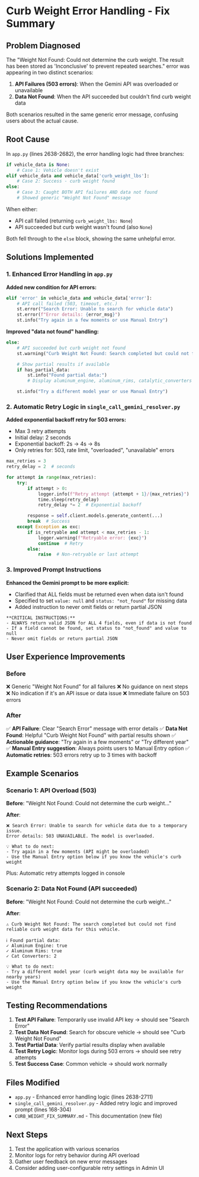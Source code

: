 # Curb Weight Error Handling - Fix Summary

## Problem Diagnosed

The "Weight Not Found: Could not determine the curb weight. The result has been stored as 'Inconclusive' to prevent repeated searches." error was appearing in two distinct scenarios:

1. **API Failures (503 errors)**: When the Gemini API was overloaded or unavailable
2. **Data Not Found**: When the API succeeded but couldn't find curb weight data

Both scenarios resulted in the same generic error message, confusing users about the actual cause.

## Root Cause

In `app.py` (lines 2638-2682), the error handling logic had three branches:

```python
if vehicle_data is None:
    # Case 1: Vehicle doesn't exist
elif vehicle_data and vehicle_data['curb_weight_lbs']:
    # Case 2: Success - curb weight found
else:
    # Case 3: Caught BOTH API failures AND data not found
    # Showed generic "Weight Not Found" message
```

When either:

- API call failed (returning `curb_weight_lbs: None`)
- API succeeded but curb weight wasn't found (also `None`)

Both fell through to the `else` block, showing the same unhelpful error.

## Solutions Implemented

### 1. Enhanced Error Handling in `app.py`

**Added new condition for API errors:**

```python
elif 'error' in vehicle_data and vehicle_data['error']:
    # API call failed (503, timeout, etc.)
    st.error("Search Error: Unable to search for vehicle data")
    st.error(f"Error details: {error_msg}")
    st.info("Try again in a few moments or use Manual Entry")
```

**Improved "data not found" handling:**

```python
else:
    # API succeeded but curb weight not found
    st.warning("Curb Weight Not Found: Search completed but could not find reliable data")

    # Show partial results if available
    if has_partial_data:
        st.info("Found partial data:")
        # Display aluminum_engine, aluminum_rims, catalytic_converters if found

    st.info("Try a different model year or use Manual Entry")
```

### 2. Automatic Retry Logic in `single_call_gemini_resolver.py`

**Added exponential backoff retry for 503 errors:**

- Max 3 retry attempts
- Initial delay: 2 seconds
- Exponential backoff: 2s → 4s → 8s
- Only retries for: 503, rate limit, "overloaded", "unavailable" errors

```python
max_retries = 3
retry_delay = 2  # seconds

for attempt in range(max_retries):
    try:
        if attempt > 0:
            logger.info(f"Retry attempt {attempt + 1}/{max_retries}")
            time.sleep(retry_delay)
            retry_delay *= 2  # Exponential backoff

        response = self.client.models.generate_content(...)
        break  # Success
    except Exception as exc:
        if is_retryable and attempt < max_retries - 1:
            logger.warning(f"Retryable error: {exc}")
            continue  # Retry
        else:
            raise  # Non-retryable or last attempt
```

### 3. Improved Prompt Instructions

**Enhanced the Gemini prompt to be more explicit:**

- Clarified that ALL fields must be returned even when data isn't found
- Specified to set `value: null` and `status: "not_found"` for missing data
- Added instruction to never omit fields or return partial JSON

```
**CRITICAL INSTRUCTIONS:**
- ALWAYS return valid JSON for ALL 4 fields, even if data is not found
- If a field cannot be found, set status to "not_found" and value to null
- Never omit fields or return partial JSON
```

## User Experience Improvements

### Before

❌ Generic "Weight Not Found" for all failures
❌ No guidance on next steps
❌ No indication if it's an API issue or data issue
❌ Immediate failure on 503 errors

### After

✅ **API Failure**: Clear "Search Error" message with error details
✅ **Data Not Found**: Helpful "Curb Weight Not Found" with partial results shown
✅ **Actionable guidance**: "Try again in a few moments" or "Try different year"
✅ **Manual Entry suggestion**: Always points users to Manual Entry option
✅ **Automatic retries**: 503 errors retry up to 3 times with backoff

## Example Scenarios

### Scenario 1: API Overload (503)

**Before**: "Weight Not Found: Could not determine the curb weight..."

**After**:

```
❌ Search Error: Unable to search for vehicle data due to a temporary issue.
Error details: 503 UNAVAILABLE. The model is overloaded.

💡 What to do next:
- Try again in a few moments (API might be overloaded)
- Use the Manual Entry option below if you know the vehicle's curb weight
```

Plus: Automatic retry attempts logged in console

### Scenario 2: Data Not Found (API succeeded)

**Before**: "Weight Not Found: Could not determine the curb weight..."

**After**:

```
⚠️ Curb Weight Not Found: The search completed but could not find reliable curb weight data for this vehicle.

ℹ️ Found partial data:
✓ Aluminum Engine: true
✓ Aluminum Rims: true
✓ Cat Converters: 2

💡 What to do next:
- Try a different model year (curb weight data may be available for nearby years)
- Use the Manual Entry option below if you know the vehicle's curb weight
```

## Testing Recommendations

1. **Test API Failure**: Temporarily use invalid API key → should see "Search Error"
2. **Test Data Not Found**: Search for obscure vehicle → should see "Curb Weight Not Found"
3. **Test Partial Data**: Verify partial results display when available
4. **Test Retry Logic**: Monitor logs during 503 errors → should see retry attempts
5. **Test Success Case**: Common vehicle → should work normally

## Files Modified

- `app.py` - Enhanced error handling logic (lines 2638-2711)
- `single_call_gemini_resolver.py` - Added retry logic and improved prompt (lines 168-304)
- `CURB_WEIGHT_FIX_SUMMARY.md` - This documentation (new file)

## Next Steps

1. Test the application with various scenarios
2. Monitor logs for retry behavior during API overload
3. Gather user feedback on new error messages
4. Consider adding user-configurable retry settings in Admin UI


